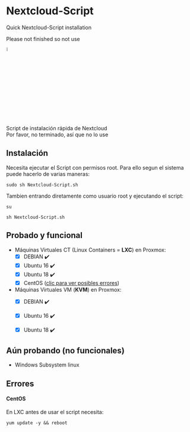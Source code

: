# Nextcloud-Script
Quick Nextcloud-Script installation 


Please not finished so not use




<a href="#instalación"><img src="https://images.emojiterra.com/twitter/v11/128px/1f1ea-1f1f8.png" alt="spanish" width="5%"></a>

Script de instalación rápida de Nextcloud<br>
Por favor, no terminado, así que no lo use

## Instalación

Necesita ejecutar el Script con permisos root. Para ello segun el sistema puede hacerlo de varias maneras:

```
sudo sh Nextcloud-Script.sh
```

Tambien entrando diretamente como usuario root y ejecutando el script:

```
su
```
```
sh Nextcloud-Script.sh
```


## Probado y funcional

- Máquinas Virtuales CT (Linux Containers = **LXC**) en Proxmox:
  - [x]  DEBIAN  :heavy_check_mark:
  - [x]  Ubuntu 16  :heavy_check_mark:
  - [x]  Ubuntu 18  :heavy_check_mark:
  - [x]  CentOS  (<a href="#errores">clic para ver posibles errores</a>)
- Máquinas Virtuales VM (**KVM**) en Proxmox: 
  - [x]  DEBIAN  :heavy_check_mark:
  - [x]  Ubuntu 16  :heavy_check_mark:
  - [x]  Ubuntu 18  :heavy_check_mark:


## Aún probando (no funcionales)

- Windows Subsystem linux

## Errores

#### CentOS
En LXC antes de usar el script necesita:
```
yum update -y && reboot
```




